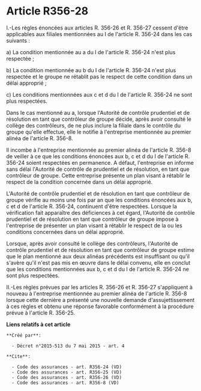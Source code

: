 # Article R356-28

I.-Les règles énoncées aux articles R. 356-26 et R. 356-27 cessent d'être applicables aux filiales mentionnées au I de
l'article R. 356-24 dans les cas suivants : 

a) La condition mentionnée au a du I de l'article R. 356-24 n'est plus respectée ; 

b) La condition mentionnée au b du I de l'article R. 356-24 n'est plus respectée et le groupe ne rétablit pas le respect de
cette condition dans un délai approprié ; 

c) Les conditions mentionnées aux c et d du I de l'article R. 356-24 ne sont plus respectées. 

Dans le cas mentionné au a, lorsque l'Autorité de contrôle prudentiel et de résolution en tant que contrôleur de groupe
décide, après avoir consulté le collège des contrôleurs, de ne plus inclure la filiale dans le contrôle du groupe qu'elle
effectue, elle le notifie à l'entreprise mentionnée au premier alinéa de l'article R. 356-8. 

Il incombe à l'entreprise mentionnée au premier alinéa de l'article R. 356-8 de veiller à ce que les conditions énoncées aux
b, c et d du I de l'article R. 356-24 soient respectées en permanence. A défaut, l'entreprise en informe sans délai
l'Autorité de contrôle de prudentiel et de résolution, en tant que contrôleur de groupe. Cette entreprise présente un plan
visant à rétablir le respect de la condition concernée dans un délai approprié. 

L'Autorité de contrôle prudentiel et de résolution en tant que contrôleur de groupe vérifie au moins une fois par an que les
conditions énoncées aux b, c et d de l'article R. 356-24, continuent d'être respectées. Lorsque la vérification fait
apparaître des déficiences à cet égard, l'Autorité de contrôle prudentiel et de résolution en tant que contrôleur de groupe
impose à l'entreprise de présenter un plan visant à rétablir le respect de la ou les conditions concernées dans un délai
approprié. 

Lorsque, après avoir consulté le collège des contrôleurs, l'Autorité de contrôle prudentiel et de résolution en tant que
contrôleur de groupe estime que le plan mentionné aux deux alinéas précédents est insuffisant ou qu'il s'avère qu'il n'est
pas mis en œuvre dans le délai convenu, elle en conclut que les conditions mentionnées aux b, c et d du I de l'article R.
356-24 ne sont plus respectées. 

II.-Les règles prévues par les articles R. 356-26 et R. 356-27 s'appliquent à nouveau à l'entreprise mentionnée au premier
alinéa de l'article R. 356-8 lorsque cette dernière a présenté une nouvelle demande d'assujettissement à ces règles et obtenu
une réponse favorable conformément à la procédure prévue à l'article R. 356-25.

**Liens relatifs à cet article**

	**Créé par**:

	  - Décret n°2015-513 du 7 mai 2015 - art. 4

	**Cite**:

	  - Code des assurances - art. R356-24 (VD)
	  - Code des assurances - art. R356-25 (VD)
	  - Code des assurances - art. R356-26 (VD)
	  - Code des assurances - art. R356-8 (VD)
